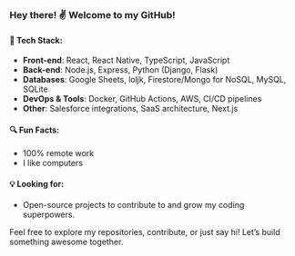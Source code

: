 ### Hey there! ✌️ Welcome to my GitHub!

#### 🔧 Tech Stack:
- **Front-end**: React, React Native, TypeScript, JavaScript
- **Back-end**: Node.js, Express, Python (Django, Flask)
- **Databases**: Google Sheets, loljk, Firestore/Mongo for NoSQL, MySQL, SQLite
- **DevOps & Tools**: Docker, GitHub Actions, AWS, CI/CD pipelines
- **Other**: Salesforce integrations, SaaS architecture, Next.js

#### 🔍 Fun Facts:
- 100% remote work
- I like computers

#### 💡 Looking for:
- Open-source projects to contribute to and grow my coding superpowers.

Feel free to explore my repositories, contribute, or just say hi! Let’s build something awesome together.
